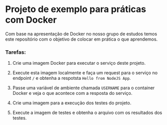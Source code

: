 # Projeto de exemplo para práticas com Docker

Com base na apresentação de Docker no nosso grupo de estudos temos este reposítório com o objetivo de colocar em prática o que aprendemos.

### Tarefas:
1. Crie uma imagem Docker para executar o serviço deste projeto.

1. Execute esta imagem localmente e faça um request para o serviço no endpoint `/` e obtenha a respotsta `Hello from NodeJS App`.

1. Passe uma variável de ambiente chamada `USERNAME` para o container Docker e veja o que acontece com a resposta do serviço. 

1. Crie uma imagem para a execução dos testes do projeto.

1. Execute a imagem de testes e obtenha o arquivo com os resultados dos testes.
